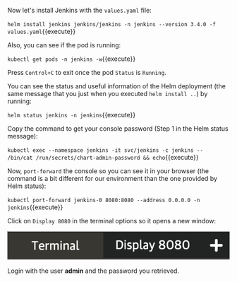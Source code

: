 Now let's install Jenkins with the `values.yaml` file:

`helm install jenkins jenkins/jenkins -n jenkins --version 3.4.0 -f values.yaml`{{execute}}

Also, you can see if the pod is running:

`kubectl get pods -n jenkins -w`{{execute}}

Press `Control+C` to exit once the pod `Status` is `Running`.

You can see the status and useful information of the Helm deployment (the same message that you just when you executed `helm install ..`) by running:

`helm status jenkins -n jenkins`{{execute}}

Copy the command to get your console password (Step 1 in the Helm status message):

`kubectl exec --namespace jenkins -it svc/jenkins -c jenkins -- /bin/cat /run/secrets/chart-admin-password && echo`{{execute}}

Now, `port-forward` the console so you can see it in your browser (the command is a bit different for our environment than the one provided by Helm status):

`kubectl port-forward jenkins-0 8080:8080 --address 0.0.0.0 -n jenkins`{{execute}}

Click on `Display 8080` in the terminal options so it opens a new window:

![Helm Logo](./../assets/8080.png)

Login with the user **admin** and the password you retrieved.




